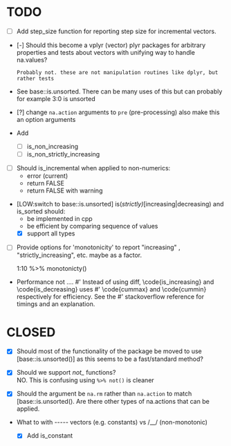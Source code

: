 # TODO

 - [ ] Add step_size function for reporting step size for incremental vectors.
 
 - [-] Should this become a vplyr (vector) plyr packages for arbitrary 
       properties and tests about vectors with unifying way to handle na.values?
       
       Probably not. these are not manipulation routines like dplyr, but rather tests
        

 - See base::is.unsorted.  There can be many uses of this but can probably 
   for example 3:0 is unsorted 
 
 - [?] change `na.action` arguments to `pre` (pre-processing) also make this 
   an option arguments
   
 - Add 
   - [ ] is_non_increasing 
   - [ ] is_non_strictly_increasing 
 
 - [ ] Should is_incremental when applied to non-numerics: 
   - error (current)
   - return FALSE
   - return FALSE with warning
   
 - [LOW:switch to base::is.unsorted] 
   is(_strictly)_[increasing|decreasing) and is_sorted should:
   - be implemented in cpp
   - be efficient by comparing sequence of values
   - [x] support all types
   
  - [ ] Provide options for 'monotonicity' to report "increasing"
    , "strictly_increasing", etc. maybe as a factor.
        
     1:10 %>% monotonicty() 
   
 - Performance not ....
#' Instead of  using diff, \code{is_increasing} and \code{is_decreasing} uses 
#' \code{cummax} and \code{cummin} respectively for efficiency. See the 
#' stackoverflow reference for timings and an explanation.


# CLOSED 

 - [x] Should most of the functionality of the package be moved to use 
   [base::is.unsorted()] as this seems to be a fast/standard method?

 - [x] Should we support *not_* functions?  
       NO. This is confusing using `%>% not()` is cleaner
       
 - [x] Should the argument be `na.rm` rather than `na.action` to match
   [base::is.unsorted(). 
   Are there other types of na.actions that can be applied.

 - What to  with ----- vectors (e.g. constants) vs /\__/ (non-monotonic)
   - [x] Add is_constant 
   
